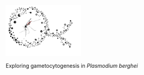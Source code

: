 <img src="https://github.com/andyrussell/Gametocytogenesis/blob/master/GCSKO_logo.jpg?raw=true" width="200">

Exploring gametocytogenesis in *Plasmodium berghei*
